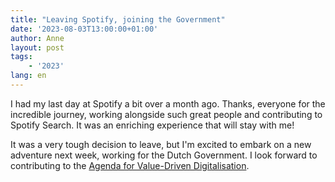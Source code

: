 ```yaml
---
title: "Leaving Spotify, joining the Government"
date: '2023-08-03T13:00:00+01:00'
author: Anne
layout: post
tags:
    - '2023'
lang: en
---
```


I had my last day at Spotify a bit over a month ago. Thanks, everyone for the incredible journey,
working alongside such great people and contributing to Spotify Search. It was an enriching experience that will stay with me!

It was a very tough decision to leave, but I'm excited to embark on a new adventure next week, working
for the Dutch Government. I look forward to contributing to the [Agenda for Value-Driven Digitalisation](https://www.digitaleoverheid.nl/kabinetsbeleid-digitalisering/werkagenda/).
